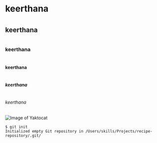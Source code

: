 # <h1>keerthana</h1>
# <h2>keerthana</h2>
# <h3>keerthana</h3>
# <h4>keerthana</h4>
# <h5>keerthana</h5>
# <h6>keerthana</h6>
![Image of Yaktocat](https://octodex.github.com/images/yaktocat.png)
```
$ git init
Initialized empty Git repository in /Users/skills/Projects/recipe-repository/.git/
```

